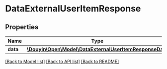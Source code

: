 # DataExternalUserItemResponse

## Properties
Name | Type | Description | Notes
------------ | ------------- | ------------- | -------------
**data** | [**\Douyin\Open\Model\DataExternalUserItemResponseData**](DataExternalUserItemResponseData.md) |  | [optional] 

[[Back to Model list]](../../README.md#documentation-for-models) [[Back to API list]](../../README.md#documentation-for-api-endpoints) [[Back to README]](../../README.md)


